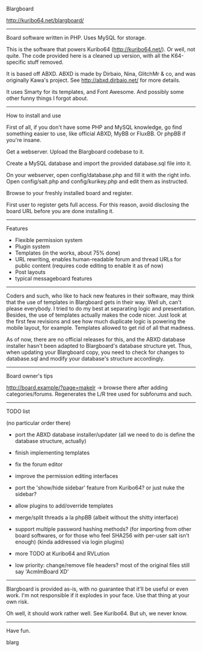 Blargboard

http://kuribo64.net/blargboard/

-------------------------------------------------------------------------------

Board software written in PHP. Uses MySQL for storage.

This is the software that powers Kuribo64 (http://kuribo64.net/). Or well, not quite.
The code provided here is a cleaned up version, with all the K64-specific stuff removed.

It is based off ABXD. ABXD is made by Dirbaio, Nina, GlitchMr & co, and was originally
Kawa's project. See http://abxd.dirbaio.net/ for more details.

It uses Smarty for its templates, and Font Awesome. And possibly some other funny things 
I forgot about.

-------------------------------------------------------------------------------

How to install and use

First of all, if you don't have some PHP and MySQL knowledge, go find something easier
to use, like official ABXD, MyBB or FluxBB. Or phpBB if you're insane.

Get a webserver. Upload the Blargboard codebase to it.

Create a MySQL database and import the provided database.sql file into it.

On your webserver, open config/database.php and fill it with the right info. Open
config/salt.php and config/kurikey.php and edit them as instructed.

Browse to your freshly installed board and register.

First user to register gets full access. For this reason, avoid disclosing the board URL
before you are done installing it.

-------------------------------------------------------------------------------

Features

* Flexible permission system
* Plugin system
* Templates (in the works, about 75% done)
* URL rewriting, enables human-readable forum and thread URLs for public content (requires code editing to enable it as of now)
* Post layouts
* typical messageboard features

-------------------------------------------------------------------------------

Coders and such, who like to hack new features in their software, may think that the use
of templates in Blargboard gets in their way. Well uh, can't please everybody. I tried to
do my best at separating logic and presentation. Besides, the use of templates actually
makes the code nicer. Just look at the first few revisions and see how much duplicate logic
is powering the mobile layout, for example. Templates allowed to get rid of all that madness.

As of now, there are no official releases for this, and the ABXD database installer hasn't
been adapted to Blargboard's database structure yet. Thus, when updating your Blargboard
copy, you need to check for changes to database.sql and modify your database's structure
accordingly.

-------------------------------------------------------------------------------

Board owner's tips

http://board.example/?page=makelr -> browse there after adding categories/forums. Regenerates
the L/R tree used for subforums and such.

-------------------------------------------------------------------------------

TODO list

(no particular order there)

 * port the ABXD database installer/updater (all we need to do is define the database structure, actually)
 * finish implementing templates
 * fix the forum editor
 * improve the permission editing interfaces
 * port the 'show/hide sidebar' feature from Kuribo64? or just nuke the sidebar?
 * allow plugins to add/override templates
 * merge/split threads a la phpBB (albeit without the shitty interface)
 * support multiple password hashing methods? (for importing from other board softwares, or for those who feel SHA256 with per-user salt isn't enough) (kinda addressed via login plugins)
 * more TODO at Kuribo64 and RVLution
 
 * low priority: change/remove file headers? most of the original files still say 'AcmlmBoard XD'

-------------------------------------------------------------------------------

Blargboard is provided as-is, with no guarantee that it'll be useful or even work. I'm not
responsible if it explodes in your face. Use that thing at your own risk.

Oh well, it should work rather well. See Kuribo64. But uh, we never know.

-------------------------------------------------------------------------------

Have fun.

blarg

